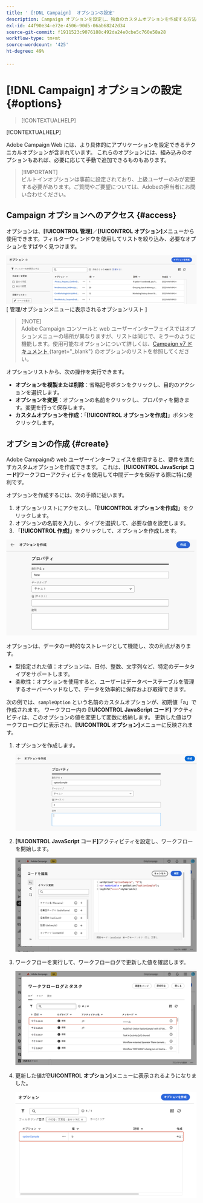```yaml
---
title: ' [!DNL Campaign]  オプションの設定'
description: Campaign オプションを設定し、独自のカスタムオプションを作成する方法について説明します。
exl-id: 44f90e34-e72e-4506-90d5-06ab68242d34
source-git-commit: f1911523c9076188c492da24e0cbe5c760e58a28
workflow-type: tm+mt
source-wordcount: '425'
ht-degree: 49%

---
```


# [!DNL Campaign] オプションの設定 {#options}

>[!CONTEXTUALHELP]
>
[!CONTEXTUALHELP]

Adobe Campaign Web には、より具体的にアプリケーションを設定できるテクニカルオプションが含まれています。 これらのオプションには、組み込みのオプションもあれば、必要に応じて手動で追加できるものもあります。

>[!IMPORTANT]\
ビルトインオプションは事前に設定されており、上級ユーザーのみが変更する必要があります。ご質問やご要望については、Adobeの担当者にお問い合わせください。

## Campaign オプションへのアクセス {#access}

オプションは、**[!UICONTROL 管理]**／**[!UICONTROL オプション]**&#x200B;メニューから使用できます。フィルターウィンドウを使用してリストを絞り込み、必要なオプションをすばやく見つけます。

![](assets/options-list.png)\
[ 管理/オプションメニューに表示されるオプションリスト ]

>[!NOTE]\
Adobe Campaign コンソールと web ユーザーインターフェイスではオプションメニューの場所が異なりますが、リストは同じで、ミラーのように機能します。使用可能なオプションについて詳しくは、[Campaign v7 ドキュメント ](https://experienceleague.adobe.com/ja/docs/campaign-classic/using/installing-campaign-classic/appendices/configuring-campaign-options){target="_blank"} のオプションのリストを参照してください。

オプションリストから、次の操作を実行できます。

* **オプションを複製または削除**：省略記号ボタンをクリックし、目的のアクションを選択します。
* **オプションを変更**：オプションの名前をクリックし、プロパティを開きます。変更を行って保存します。
* **カスタムオプションを作成**：「**[!UICONTROL オプションを作成]**」ボタンをクリックします。

## オプションの作成 {#create}

Adobe Campaignの web ユーザーインターフェイスを使用すると、要件を満たすカスタムオプションを作成できます。 これは、**[!UICONTROL JavaScript コード]**&#x200B;ワークフローアクティビティを使用して中間データを保存する際に特に便利です。

オプションを作成するには、次の手順に従います。

1. オプションリストにアクセスし、「**[!UICONTROL オプションを作成]**」をクリックします。
1. オプションの名前を入力し、タイプを選択して、必要な値を設定します。
1. 「**[!UICONTROL 作成]**」をクリックして、オプションを作成します。

![ 名前、タイプ、値のフィールドを表示するオプションインターフェイスの作成 ](assets/options-create.png)

オプションは、データの一時的なストレージとして機能し、次の利点があります。

* 型指定された値：オプションは、日付、整数、文字列など、特定のデータタイプをサポートします。
* 柔軟性：オプションを使用すると、ユーザーはデータベーステーブルを管理するオーバーヘッドなしで、データを効率的に保存および取得できます。

次の例では、`sampleOption` という名前のカスタムオプションが、初期値「a」で作成されます。 ワークフロー内の **[!UICONTROL JavaScript コード]** アクティビティは、このオプションの値を変更して変数に格納します。 更新した値はワークフローログに表示され、**[!UICONTROL オプション]**&#x200B;メニューに反映されます。

1. オプションを作成します。

   ![ 名前 `sampleOption` と初期値「a」を表示するカスタムオプション作成インターフェイス ](assets/options-sample-create.png)

1. **[!UICONTROL JavaScript コード]**&#x200B;アクティビティを設定し、ワークフローを開始します。

   ![JavaScript コードアクティビティ設定インターフェイス ](assets/options-sample-javascript.png)

1. ワークフローを実行して、ワークフローログで更新した値を確認します。

   ![ カスタムオプションの更新された値を示すワークフローログ ](assets/options-sample-logs.png)

1. 更新した値が&#x200B;**[!UICONTROL オプション]**&#x200B;メニューに表示されるようになりました。

   ![ カスタムオプションの更新された値を表示するオプションメニュー ](assets/options-sample-updated.png)